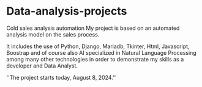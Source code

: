 # Data-analysis-projects
Cold sales analysis automation
My project is based on an automated analysis model on the sales process.

It includes the use of Python, Django, Mariadb, Tkinter, Html, Javascript, Boostrap and of course also AI specialized in Natural Language Processing among many other technologies in order to demonstrate my skills as a developer and Data Analyst.

''The project starts today, August 8, 2024.''
